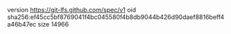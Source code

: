 version https://git-lfs.github.com/spec/v1
oid sha256:ef45cc5bf8769041f4bc045580f4b8db9044b426d90daef8816beff4a46b47ec
size 14966
